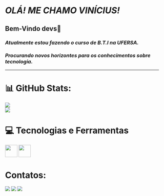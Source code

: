 # **_OLÁ! ME CHAMO VINÍCIUS!_** 
## Bem-Vindo devs👋
### **_Atualmente estou fazendo o curso de B.T.I na UFERSA._**  
### **_Procurando novos horizontes para os conhecimentos sobre tecnologia._**

---

# 📊 GitHub Stats:
![](https://github-readme-stats.vercel.app/api?username=ViniciusOliver13&theme=midnight-purple&hide_border=false&include_all_commits=false&count_private=false)<br/>
[![](https://visitcount.itsvg.in/api?id=ViniciusOliver13&icon=9&color=11)](https://visitcount.itsvg.in)
# 💻 Tecnologias e Ferramentas
<img src="https://cdn.jsdelivr.net/gh/devicons/devicon/icons/c/c-original.svg" width="40" height="40"/> <img src="https://cdn.jsdelivr.net/gh/devicons/devicon/icons/canva/canva-original.svg"  width="40" height="40"/>   

# Contatos:
<div>
<a href="https://instagram.com/vinicius_13l" target="_blank"><img loading="lazy" src="https://img.shields.io/badge/-Instagram-DD2A7B?style=for-the-badge&logo=instagram&logoColor=white" target="_blank"></a>
<a href="https://AntonioViniciusOliveriaL-hx1dd" target="_blank"><img loading="lazy" src="https://img.shields.io/badge/YouTube-FF0000?style=for-the-badge&logo=youtube&logoColor=white" target="_blank"></a>
<a href = "mailto:nvidianew3201@gmail.com"><img loading="lazy" src="https://img.shields.io/badge/Gmail-D14836?style=for-the-badge&logo=gmail&logoColor=white" target="_blank"></a>
</div>
